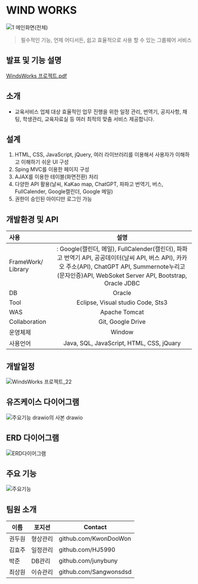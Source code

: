 # WIND WORKS
![1 메인화면(전체)](https://github.com/Sangwonsdsd/WindWorks_Project/assets/91966029/51ec4fc1-85aa-4898-9764-7deaad617d73)
> 필수적인 기능, 언제 어디서든, 쉽고 효율적으로 사용 할 수 있는 그룹웨어 서비스

## 발표 및 기능 설명
[WindsWorks 프로젝트.pdf](https://github.com/Sangwonsdsd/WindWorks_Project/files/14344514/WindsWorks.pdf)


## 소개
* 교육서비스 업체 대상 효율적인 업무 진행을 위한 일정 관리, 번역기, 공지사항, 채팅, 학생관리, 교육자료실 등 여러 최적의 맞춤 서비스 제공합니다.

## 설계
1. HTML, CSS, JavaScript, jQuery, 여러 라이브러리를 이용해서 사용자가 이해하고 이해하기 쉬운 UI 구성
2. Sping MVC를 이용한 페이지 구성
3. AJAX를 이용한 테이블(화면전환) 처리
4. 다양한 API 활용(날씨, KaKao map, ChatGPT, 파파고 번역기, 버스, FullCalender, Google캘린더, Google 메일)
5. 권한이 승인된 아이디만 로그인 가능

## 개발환경 및 API

|사용|설명|
|:---|:---:|
|FrameWork/ Library|: Google(캘린더, 메일), FullCalender(캘린더), 파파고 번역기 API, 공공데이터(날씨 API, 버스 API), 카카오 주소(API), ChatGPT API, Summernote누리고(문자인증)API, WebSoket Server API, Bootstrap, Oracle JDBC|
|DB|Oracle|
|Tool|Eclipse, Visual studio Code, Sts3|
|WAS|Apache Tomcat|
|Collaboration|Git, Google Drive|
|운영체제|Window|
|사용언어|Java, SQL, JavaScript, HTML, CSS, jQuary|

## 개발일정

![WindsWorks 프로젝트_22](https://github.com/Sangwonsdsd/WindWorks_Project/assets/91966029/e1675048-dda8-4d9e-a781-31b8caa04998)

## 유즈케이스 다이어그램

![주요기능 drawio의 사본 drawio](https://github.com/Sangwonsdsd/WindWorks_Project/assets/91966029/93c7f4bc-5b11-4118-80b3-aff25f60a731)

## ERD 다이어그램

![ERD다이어그램](https://github.com/Sangwonsdsd/WindWorks_Project/assets/91966029/d1807404-b6c1-4cd5-8f67-820fa46ca58d)

## 주요 기능

![주요기능](https://github.com/Sangwonsdsd/WindWorks_Project/assets/91966029/67ff8bf0-efb9-4bad-a80b-f3f7a39a24b4)

## 팀원 소개

| 이름 | 포지션 | Contact |
| --- | --- | --- |
| 권두원 | 형상관리 | github.com/KwonDooWon |
| 김효주 | 일정관리 | github.com/HJ5990 |
| 박준 | DB관리 | github.com/junybuny |
| 최상원 | 이슈관리 | github.com/Sangwonsdsd |




